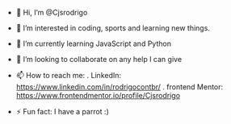 - 👋 Hi, I’m @Cjsrodrigo
  
- 👀 I’m interested in coding, sports and learning new things.

- 🌱 I’m currently learning JavaScript and Python
  
- 💞️ I’m looking to collaborate on any help I can give
  
- 📫 How to reach me:
  . LinkedIn: https://www.linkedin.com/in/rodrigocontbr/
  . frontend Mentor: https://www.frontendmentor.io/profile/Cjsrodrigo
  
- ⚡ Fun fact: I have a parrot :)

<!---
Cjsrodrigo/Cjsrodrigo is a ✨ special ✨ repository because its `README.md` (this file) appears on your GitHub profile.
You can click the Preview link to take a look at your changes.
--->
